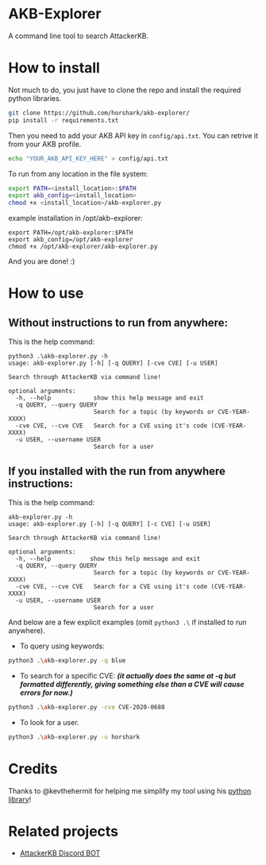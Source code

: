 # AKB-Explorer
A command line tool to search AttackerKB.

# How to install
Not much to do, you just have to clone the repo and install the required python libraries.
```bash
git clone https://github.com/horshark/akb-explorer/
pip install -r requirements.txt
```
Then you need to add your AKB API key in ``config/api.txt``. You can retrive it from your AKB profile.
```bash
echo "YOUR_AKB_API_KEY_HERE" > config/api.txt
```
To run from any location in the file system: 
```bash
export PATH=<install_location>:$PATH
export akb_config=<install_location>
chmod +x <install_location>/akb-explorer.py
```
example installation in /opt/akb-explorer:
```
export PATH=/opt/akb-explorer:$PATH
export akb_config=/opt/akb-explorer
chmod +x /opt/akb-explorer/akb-explorer.py
```
And you are done! :)

# How to use
## Without instructions to run from anywhere:
This is the help command:
```
python3 .\akb-explorer.py -h
usage: akb-explorer.py [-h] [-q QUERY] [-cve CVE] [-u USER]

Search through AttackerKB via command line!

optional arguments:
  -h, --help            show this help message and exit
  -q QUERY, --query QUERY
                        Search for a topic (by keywords or CVE-YEAR-XXXX)
  -cve CVE, --cve CVE   Search for a CVE using it's code (CVE-YEAR-XXXX)
  -u USER, --username USER
                        Search for a user
```
## If you installed with the run from anywhere instructions:
This is the help command:
```
akb-explorer.py -h
usage: akb-explorer.py [-h] [-q QUERY] [-c CVE] [-u USER]

Search through AttackerKB via command line!

optional arguments:
  -h, --help           show this help message and exit
  -q QUERY, --query QUERY
                        Search for a topic (by keywords or CVE-YEAR-XXXX)
  -cve CVE, --cve CVE   Search for a CVE using it's code (CVE-YEAR-XXXX)
  -u USER, --username USER
                        Search for a user
```
And below are a few explicit examples (omit `python3 .\` if installed to run anywhere).
* To query using keywords:
```bash
python3 .\akb-explorer.py -q blue
```
* To search for a specific CVE: 
***(it actually does the same at -q but formatted differently, giving something else than a CVE will cause errors for now.)***
```bash
python3 .\akb-explorer.py -cve CVE-2020-0688
```
* To look for a user.
```bash
python3 .\akb-explorer.py -u horshark
```

# Credits
Thanks to @kevthehermit for helping me simplify my tool using his [python library](https://github.com/kevthehermit/attackerkb-api)!

# Related projects
* [AttackerKB Discord BOT](https://github.com/horshark/akb-discord-bot)
